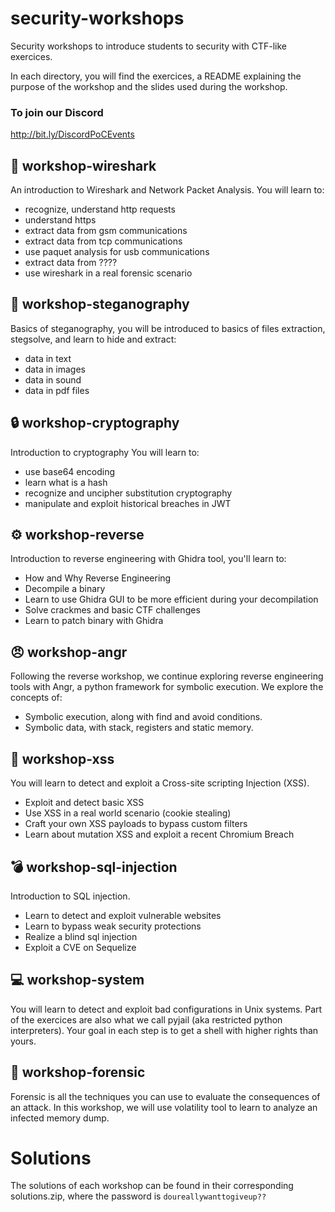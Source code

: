 # security-workshops
Security workshops to introduce students to security with CTF-like exercices.

In each directory, you will find the exercices, a README explaining the purpose of the workshop and the slides used during the workshop.

### To join our Discord
http://bit.ly/DiscordPoCEvents

## :shark: workshop-wireshark

An introduction to Wireshark and Network Packet Analysis.
You will learn to:
* recognize, understand http requests
* understand https
* extract data from gsm communications
* extract data from tcp communications
* use paquet analysis for usb communications
* extract data from ????
* use wireshark in a real forensic scenario

## :microscope: workshop-steganography

Basics of steganography, you will be introduced to basics of files extraction, stegsolve, and learn to hide and extract:
* data in text
* data in images
* data in sound
* data in pdf files

## :lock: workshop-cryptography

Introduction to cryptography
You will learn to:
* use base64 encoding
* learn what is a hash
* recognize and uncipher substitution cryptography
* manipulate and exploit historical breaches in JWT

## :gear: workshop-reverse

Introduction to reverse engineering with Ghidra tool, you'll learn to:
* How and Why Reverse Engineering
* Decompile a binary
* Learn to use Ghidra GUI to be more efficient during your decompilation
* Solve crackmes and basic CTF challenges
* Learn to patch binary with Ghidra

## :angry: workshop-angr

Following the reverse workshop, we continue exploring reverse engineering tools
with Angr, a python framework for symbolic execution. We explore the concepts of:
* Symbolic execution, along with find and avoid conditions.
* Symbolic data, with stack, registers and static memory.

## :syringe: workshop-xss

You will learn to detect and exploit a Cross-site scripting Injection (XSS).
*  Exploit and detect basic XSS
*  Use XSS in a real world scenario (cookie stealing)
*  Craft your own XSS payloads to bypass custom filters
*  Learn about mutation XSS and exploit a recent Chromium Breach

## :bomb: workshop-sql-injection

Introduction to SQL injection.
*  Learn to detect and exploit vulnerable websites
*  Learn to bypass weak security protections
*  Realize a blind sql injection
*  Exploit a CVE on Sequelize

## :computer: workshop-system

You will learn to detect and exploit bad configurations in Unix systems.
Part of the exercices are also what we call pyjail (aka restricted python interpreters).
Your goal in each step is to get a shell with higher rights than yours.

## :repeat: workshop-forensic

Forensic is all the techniques you can use to evaluate the consequences of an attack.
In this workshop, we will use volatility tool to learn to analyze an infected memory dump.

# Solutions

The solutions of each workshop can be found in their corresponding solutions.zip, where the password is `doureallywanttogiveup??`
